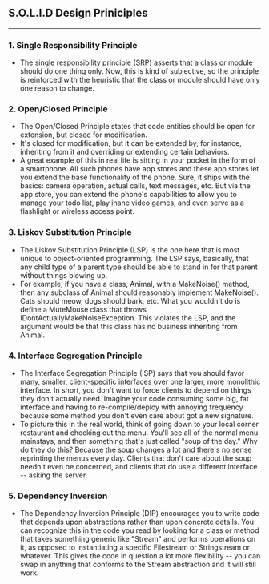 ## S.O.L.I.D Design Priniciples ##
- - - -

### 1. Single Responsibility Principle ###
- The single responsibility principle (SRP) asserts that a class or module should do one thing only. Now, this is kind of subjective, so the principle is reinforced with the heuristic that the class or module should have only one reason to change.

### 2. Open/Closed Principle ###
- The Open/Closed Principle states that code entities should be open for extension, but closed for modification.
- It's closed for modification, but it can be extended by, for instance, inheriting from it and overriding or extending certain behaviors.
- A great example of this in real life is sitting in your pocket in the form of a smartphone. All such phones have app stores and these app stores let you extend the base functionality of the phone. Sure, it ships with the basics: camera operation, actual calls, text messages, etc. But via the app store, you can extend the phone's capabilities to allow you to manage your todo list, play inane video games, and even serve as a flashlight or wireless access point.

### 3. Liskov Substitution Principle ###
- The Liskov Substitution Principle (LSP) is the one here that is most unique to object-oriented programming. The LSP says, basically, that any child type of a parent type should be able to stand in for that parent without things blowing up.
- For example, if you have a class, Animal, with a MakeNoise() method, then any subclass of Animal should reasonably implement MakeNoise(). Cats should meow, dogs should bark, etc. What you wouldn't do is define a MuteMouse class that throws IDontActuallyMakeNoiseException. This violates the LSP, and the argument would be that this class has no business inheriting from Animal.

### 4. Interface Segregation Principle ###
- The Interface Segregation Principle (ISP) says that you should favor many, smaller, client-specific interfaces over one larger, more monolithic interface. In short, you don't want to force clients to depend on things they don't actually need. Imagine your code consuming some big, fat interface and having to re-compile/deploy with annoying frequency because some method you don't even care about got a new signature.
- To picture this in the real world, think of going down to your local corner restaurant and checking out the menu. You'll see all of the normal menu mainstays, and then something that's just called "soup of the day." Why do they do this? Because the soup changes a lot and there's no sense reprinting the menus every day. Clients that don't care about the soup needn't even be concerned, and clients that do use a different interface -- asking the server.

### 5. Dependency Inversion ###
- The Dependency Inversion Principle (DIP) encourages you to write code that depends upon abstractions rather than upon concrete details. You can recognize this in the code you read by looking for a class or method that takes something generic like "Stream" and performs operations on it, as opposed to instantiating a specific Filestream or Stringstream or whatever. This gives the code in question a lot more flexibility -- you can swap in anything that conforms to the Stream abstraction and it will still work.
